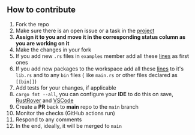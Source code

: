 ## How to contribute

1. Fork the repo
2. Make sure there is an open issue or a task in the [project](https://github.com/users/radumarias/projects/4)
3. **Assign it to you and move it in the corresponding status column as you are working on it**
4. Make the changes in your fork
5. If you add new `.rs` files in `examples` member add all these [lines](https://github.com/radumarias/rencrypt-python/blob/main/src/lib.rs#L1-L17) as first ones
6. If you add new packages to the workspace add all these [lines](https://github.com/radumarias/rencrypt-python/blob/main/src/lib.rs#L1-L17) to it's `lib.rs`
   and to any `bin` files (
   like `main.rs` or other files declared as `[[bin]]`)
7. Add tests for your changes, if applicable
8. `cargo fmt --all`, you can configure your **IDE** to do this on
   save, [RustRover](https://www.jetbrains.com/help/rust/rustfmt.html)
   and [VSCode](https://code.visualstudio.com/docs/languages/rust#_formatting)
0. Create a **PR** back to **main** repo to the `main` branch
10. Monitor the checks (GitHub actions run)
11. Respond to any comments
12. In the end, ideally, it will be merged to `main`
